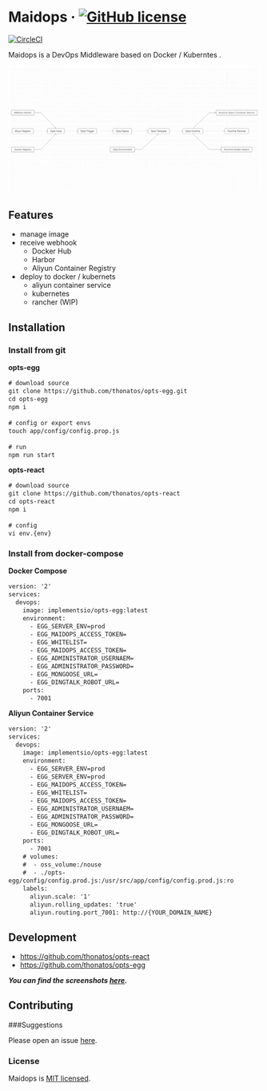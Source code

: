 # Maidops  &middot;  [![GitHub license](https://img.shields.io/badge/license-MIT-blue.svg)](https://github.com/thonatos/maidops/blob/master/LICENSE)

[![CircleCI](https://circleci.com/gh/thonatos/opts-egg.svg?style=svg)](https://circleci.com/gh/thonatos/opts-egg)

Maidops is a  DevOps Middleware based on Docker / Kuberntes .

![](./assets/comp-relation.png)

## Features

- manage image
- receive webhook
	- Docker Hub
	- Harbor
	- Aliyun Container Registry
- deploy to docker / kubernets
	- aliyun container service
	- kubernetes
	- rancher (WIP)

## Installation

### Install from git

**opts-egg**

```
# download source
git clone https://github.com/thonatos/opts-egg.git
cd opts-egg
npm i

# config or export envs
touch app/config/config.prop.js

# run
npm run start
```

**opts-react**

```
# download source
git clone https://github.com/thonatos/opts-react
cd opts-react
npm i

# config
vi env.{env}

```

### Install from docker-compose

**Docker Compose**

```
version: '2'
services:
  devops:
    image: implementsio/opts-egg:latest
    environment:
      - EGG_SERVER_ENV=prod
      - EGG_MAIDOPS_ACCESS_TOKEN=
      - EGG_WHITELIST=
      - EGG_MAIDOPS_ACCESS_TOKEN=
      - EGG_ADMINISTRATOR_USERNAEM=
      - EGG_ADMINISTRATOR_PASSWORD=
      - EGG_MONGOOSE_URL=
      - EGG_DINGTALK_ROBOT_URL=
    ports:
      - 7001
```

**Aliyun Container Service**

```
version: '2'
services:
  devops:
    image: implementsio/opts-egg:latest
    environment:
      - EGG_SERVER_ENV=prod  
      - EGG_SERVER_ENV=prod
      - EGG_MAIDOPS_ACCESS_TOKEN=
      - EGG_WHITELIST=
      - EGG_MAIDOPS_ACCESS_TOKEN=
      - EGG_ADMINISTRATOR_USERNAEM=
      - EGG_ADMINISTRATOR_PASSWORD=
      - EGG_MONGOOSE_URL=
      - EGG_DINGTALK_ROBOT_URL=      
    ports:
      - 7001
    # volumes:
    #  - oss_volume:/nouse
    #  - ./opts-egg/config/config.prod.js:/usr/src/app/config/config.prod.js:ro
    labels:
      aliyun.scale: '1'
      aliyun.rolling_updates: 'true'
      aliyun.routing.port_7001: http://{YOUR_DOMAIN_NAME}
```

## Development

- https://github.com/thonatos/opts-react
- https://github.com/thonatos/opts-egg

***You can find the screenshots [here](./opts-react.md).***

## Contributing

###Suggestions

Please open an issue [here](https://github.com/thonatos/maidops/issues).

### License

Maidops is [MIT licensed](./LICENSE).